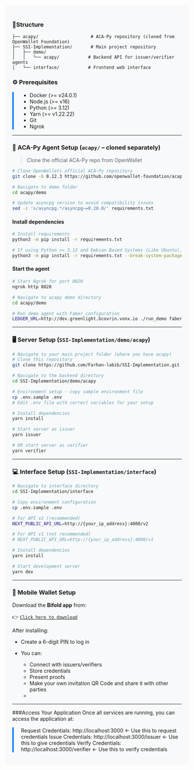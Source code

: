 
<div style="background-color: #f8f9fa; padding: 20px; border-radius: 8px; margin: 20px 0;">

### 📁Structure

```
├── acapy/                    # ACA-Py repository (cloned from OpenWallet Foundation)
├── SSI-Implementation/       # Main project repository
│   ├── demo/
│   │   └── acapy/           # Backend API for issuer/verifier agents
│   └── interface/           # Frontend web interface
```

### ⚙️ Prerequisites

<div style="border-left: 4px solid #007bff; padding-left: 20px; margin: 15px 0;">

* Docker (>= v24.0.1)
* Node.js (>= v16)
* Python (>= 3.12)
* Yarn (>= v1.22.22)
* Git
* Ngrok

</div>

---

### 🧪 ACA-Py Agent Setup (`acapy/` – cloned separately)

> Clone the official ACA-Py repo from OpenWallet
```bash
# Clone OpenWallets official ACA-Py repository
git clone -b 0.12.3 https://github.com/openwallet-foundation/acapy.git

# Navigate to demo folder
cd acapy/demo

# Update asyncpg version to avoid compatibility issues
sed -i 's/asyncpg.*/asyncpg~=0.28.0/' requirements.txt
```

#### Install dependencies

```bash
# Install requirements
python3 -m pip install -r requirements.txt

# If using Python >= 3.12 and Debian Based Systems (Like Ubuntu), avoid environment errors:
python3 -m pip install -r requirements.txt --break-system-packages
```

#### Start the agent

```bash
# Start Ngrok for port 8020
ngrok http 8020

# Navigate to acapy demo directory
cd acapy/demo

# Run demo agent with Faber configuration
LEDGER_URL=http://dev.greenlight.bcovrin.vonx.io ./run_demo faber
```


---

### 🖥️ Server Setup (`SSI-Implementation/demo/acapy`)

```bash
# Navigate to your main project folder (where you have acapy)
# Clone this repository
git clone https://github.com/Farhan-labib/SSI-Implementation.git

# Navigate to the backend directory
cd SSI-Implementation/demo/acapy

# Environment setup - copy sample environment file
cp .env.sample .env
# Edit .env file with correct variables for your setup

# Install dependencies
yarn install

# Start server as issuer
yarn issuer

# OR start server as verifier
yarn verifier
```

---

### 💻 Interface Setup (`SSI-Implementation/interface`)

```bash
# Navigate to interface directory
cd SSI-Implementation/interface

# Copy environment configuration
cp .env.sample .env

# For API v2 (recommended)
NEXT_PUBLIC_API_URL=http://{your_ip_address}:4000/v2

# For API v1 (not recommended)
# NEXT_PUBLIC_API_URL=http://{your_ip_address}:4000/v1

# Install dependencies
yarn install

# Start development server
yarn dev
```

---

### 📱 Mobile Wallet Setup

Download the **Bifold app** from:

👉 [`Click here to download`](https://drive.google.com/uc?export=download&id=10Qv5FNXOsp6-kyafJefXYYSe_v5bpfuq)

After installing:

* Create a 6-digit PIN to log in
* You can:

  * Connect with issuers/verifiers
  * Store credentials
  * Present proofs
  * Make your own invitation QR Code and share it with other parties
  * 
 ---
###Access Your Application
Once all services are running, you can access the application at:
<div style="border-left: 4px solid #007bff; padding-left: 20px; margin: 15px 0;">
Request Credentials: http://localhost:3000 ← Use this to request credentials
Issue Credentials: http://localhost:3000/issuer ← Use this to give credentials
Verify Credentials: http://localhost:3000/verifier ← Use this to verify credentials
</div>
